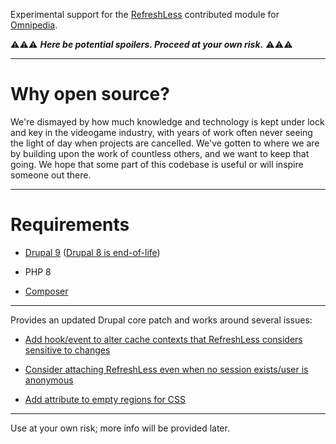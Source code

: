 Experimental support for the
[RefreshLess](https://www.drupal.org/project/refreshless) contributed module for
[Omnipedia](https://omnipedia.app/).

⚠️⚠️⚠️ ***Here be potential spoilers. Proceed at your own risk.*** ⚠️⚠️⚠️

----

# Why open source?

We're dismayed by how much knowledge and technology is kept under lock and key
in the videogame industry, with years of work often never seeing the light of
day when projects are cancelled. We've gotten to where we are by building upon
the work of countless others, and we want to keep that going. We hope that some
part of this codebase is useful or will inspire someone out there.

----

# Requirements

* [Drupal 9](https://www.drupal.org/download) ([Drupal 8 is end-of-life](https://www.drupal.org/psa-2021-11-30))

* PHP 8

* [Composer](https://getcomposer.org/)

----

Provides an updated Drupal core patch and works around several issues:

* [Add hook/event to alter cache contexts that RefreshLess considers sensitive to changes](https://www.drupal.org/project/refreshless/issues/3279949)

* [Consider attaching RefreshLess even when no session exists/user is anonymous](https://www.drupal.org/project/refreshless/issues/3279955)

* [Add attribute to empty regions for CSS](https://www.drupal.org/project/refreshless/issues/3293592)

----

Use at your own risk; more info will be provided later.
